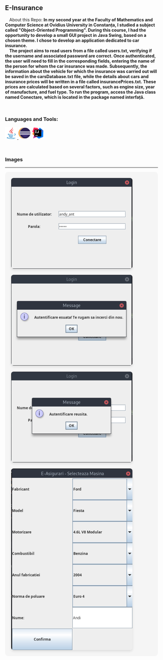 <h2>E-Insurance</h2>

&emsp;About this Repo: **In my second year at the Faculty of Mathematics and Computer Science at Ovidius University in Constanța, I studied a subject called "Object-Oriented Programming". During this course, I had the opportunity to develop a small GUI project in Java Swing, based on a chosen theme. I chose to develop an application dedicated to car insurance.<br>
&emsp;The project aims to read users from a file called users.txt, verifying if the username and associated password are correct. Once authenticated, the user will need to fill in the corresponding fields, entering the name of the person for whom the car insurance was made. Subsequently, the information about the vehicle for which the insurance was carried out will be saved in the carsDatabase.txt file, while the details about cars and insurance prices will be written in a file called insurancePrices.txt. These prices are calculated based on several factors, such as engine size, year of manufacture, and fuel type. To run the program, access the Java class named Conectare, which is located in the package named interfață.**

<br><h3 align="left">Languages and Tools:</h3>
<div align="left">
  <a href="https://www.eclipse.org/" target="_blank" rel="noreferrer"> 
    <a href="https://docs.oracle.com/javase/" target="_blank" rel="noreferrer"> 
    <img src="https://raw.githubusercontent.com/devicons/devicon/master/icons/java/java-original.svg" alt="Java" width="40" height="40"/>
  </a>
    <img src="https://raw.githubusercontent.com/devicons/devicon/master/icons/eclipse/eclipse-original.svg" alt="Eclipse" width="40" height="40"/>
  </a>
  <a href="https://www.jetbrains.com/idea/" target="_blank" rel="noreferrer"> 
    <img src="https://raw.githubusercontent.com/devicons/devicon/master/icons/intellij/intellij-original.svg" alt="IntelliJ IDEA" width="40" height="40"/>
  </a>
</div>

<br><h3>Images</h3>
<hr>
<div align="center" style="display: grid; 
                          grid-template-columns: repeat(auto-fit, minmax(400px, 1fr));
                          gap: 20px;
                          padding: 20px;
                          background-color: #f5f5f5;
                          border-radius: 10px;
                          max-width: 1200px;
                          margin: 0 auto;">
  <img alt="Login" width="400" style="width: 100%; 
                                            max-width: 400px;
                                            border-radius: 8px;
                                            box-shadow: 0 4px 8px rgba(0,0,0,0.1);
                                            transition: transform 0.3s ease;
                                            &:hover {
                                                transform: scale(1.02);
                                            }" 
        src="https://github.com/aaiant/E-Insurance/blob/main/Images/Image_Login.png">
    <img alt="LoginFailed" width="400" style="width: 100%; 
                                            max-width: 400px;
                                            border-radius: 8px;
                                            box-shadow: 0 4px 8px rgba(0,0,0,0.1);
                                            transition: transform 0.3s ease;
                                            &:hover {
                                                transform: scale(1.02);
                                            }" 
        src="https://github.com/aaiant/E-Insurance/blob/main/Images/Image_Connection_Failed.png">
    <img alt="SuccessfulLogin" width="400" style="width: 100%; 
                                            max-width: 400px;
                                            border-radius: 8px;
                                            box-shadow: 0 4px 8px rgba(0,0,0,0.1);
                                            transition: transform 0.3s ease;
                                            &:hover {
                                                transform: scale(1.02);
                                            }" 
        src="https://github.com/aaiant/E-Insurance/blob/main/Images/Image_Successful_Connection.png">
    <img alt="App" width="400" style="width: 100%; 
                                            max-width: 400px;
                                            border-radius: 8px;
                                            box-shadow: 0 4px 8px rgba(0,0,0,0.1);
                                            transition: transform 0.3s ease;
                                            &:hover {
                                                transform: scale(1.02);
                                            }" 
        src="https://github.com/aaiant/E-Insurance/blob/main/Images/Image_App.png">
</div>
